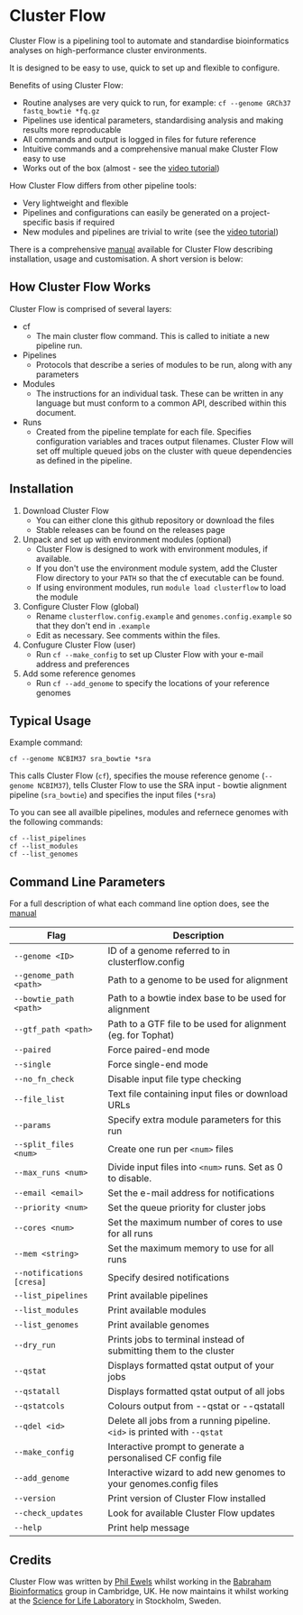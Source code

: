 Cluster Flow
============

Cluster Flow is a pipelining tool to automate and standardise bioinformatics analyses on high-performance cluster environments.

It is designed to be easy to use, quick to set up and flexible to configure.

Benefits of using Cluster Flow:
* Routine analyses are very quick to run, for example: `cf --genome GRCh37 fastq_bowtie *fq.gz`
* Pipelines use identical parameters, standardising analysis and making results more reproducable
* All commands and output is logged in files for future reference
* Intuitive commands and a comprehensive manual make Cluster Flow easy to use
* Works out of the box (almost - see the [video tutorial](http://youtu.be/b2g_zQiz9ys))

How Cluster Flow differs from other pipeline tools:
* Very lightweight and flexible
* Pipelines and configurations can easily be generated on a project-specific basis if required
* New modules and pipelines are trivial to write (see the [video tutorial](http://youtu.be/aBHOcsA2M6w))

There is a comprehensive [manual](http://www.bioinformatics.babraham.ac.uk/projects/clusterflow/Cluster_Flow_Manual.pdf) available for Cluster Flow describing installation, usage and customisation. A short version is below:

How Cluster Flow Works
----------------------
Cluster Flow is comprised of several layers: 
* cf 
	* The main cluster flow command. This is called to initiate a new pipeline run. 
* Pipelines 
	* Protocols that describe a series of modules to be run, along with any parameters 
* Modules 
	* The instructions for an individual task. These can be written in any language but must conform to a common API, described within this document. 
* Runs 
	* Created from the pipeline template for each file. Specifies configuration variables and traces output filenames. 
Cluster Flow will set off multiple queued jobs on the cluster with queue dependencies as defined in the pipeline. 


Installation
------------
1. Download Cluster Flow
	* You can either clone this github repository or download the files
	* Stable releases can be found on the releases page
2. Unpack and set up with environment modules (optional)
	* Cluster Flow is designed to work with environment modules, if available.
	* If you don't use the environment module system, add the Cluster Flow directory to your `PATH` so that the cf executable can be found.
	* If using environment modules, run `module load clusterflow` to load the module
3. Configure Cluster Flow (global)
	* Rename `clusterflow.config.example` and `genomes.config.example` so that they don't end in `.example`
	* Edit as necessary. See comments within the files.
4. Confugure Cluster Flow (user)
	* Run `cf --make_config` to set up Cluster Flow with your e-mail address and preferences
5. Add some reference genomes
	* Run `cf --add_genome` to specify the locations of your reference genomes

Typical Usage
-------------
Example command:

	cf --genome NCBIM37 sra_bowtie *sra

This calls Cluster Flow (`cf`), specifies the mouse reference genome (`--genome NCBIM37`), tells Cluster Flow to use the SRA input - bowtie alignment pipeline (`sra_bowtie`) and specifies the input files (`*sra`)

To you can see all availble pipelines, modules and refernece genomes with the following commands:

	cf --list_pipelines
	cf --list_modules
	cf --list_genomes

Command Line Parameters
-----------------------
For a full description of what each command line option does, see the [manual](http://www.bioinformatics.babraham.ac.uk/projects/clusterflow/Cluster_Flow_Manual.pdf) 

Flag | Description
---- | -----------
`--genome <ID>` | ID of a genome referred to in clusterflow.config 
`--genome_path <path>` | Path to a genome to be used for alignment 
`--bowtie_path <path>` | Path to a bowtie index base to be used for alignment 
`--gtf_path <path>` | Path to a GTF file to be used for alignment (eg. for Tophat) 
`--paired` | Force paired-end mode 
`--single` | Force single-end mode 
`--no_fn_check` | Disable input file type checking 
`--file_list` | Text file containing input files or download URLs 
`--params` | Specify extra module parameters for this run 
`--split_files <num>` | Create one run per `<num>` files 
`--max_runs <num>` | Divide input files into `<num>` runs. Set as 0 to disable. 
`--email <email>` | Set the e-mail address for notifications 
`--priority <num>` | Set the queue priority for cluster jobs 
`--cores <num>` | Set the maximum number of cores to use for all runs 
`--mem <string>` | Set the maximum memory to use for all runs 
`--notifications [cresa]` | Specify desired notifications 
`--list_pipelines` | Print available pipelines 
`--list_modules` | Print available modules 
`--list_genomes` | Print available genomes 
`--dry_run` | Prints jobs to terminal instead of submitting them to the cluster 
`--qstat` | Displays formatted qstat output of your jobs 
`--qstatall` | Displays formatted qstat output of all jobs  
`--qstatcols` | Colours output from --qstat or --qstatall 
`--qdel <id>` | Delete all jobs from a running pipeline. `<id>` is printed with `--qstat`
`--make_config` | Interactive prompt to generate a personalised CF config file 
`--add_genome` | Interactive wizard to add new genomes to your genomes.config files 
`--version` | Print version of Cluster Flow installed 
`--check_updates` | Look for available Cluster Flow updates 
`--help` | Print help message 

Credits
-------
Cluster Flow was written by [Phil Ewels](http://phil.ewels.co.uk) whilst working in the [Babraham Bioinformatics](http://www.bioinformatics.babraham.ac.uk/) group in Cambridge, UK. He now maintains it whilst working at the [Science for Life Laboratory](http://www.scilifelab.se/) in Stockholm, Sweden.
